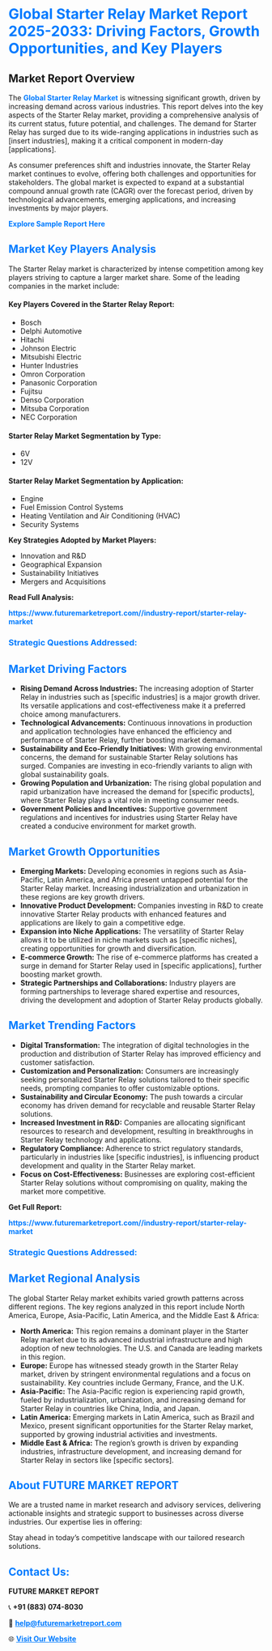 <h1 style="color: #007BFF;">Global Starter Relay Market Report 2025-2033: Driving Factors, Growth Opportunities, and Key Players</h1>

<section id="overview">
<h2>Market Report Overview</h2>
<p>The <a href="https://www.futuremarketreport.com//industry-report/starter-relay-market" style="color: #007BFF; text-decoration: none;"><strong>Global Starter Relay Market</strong></a> is witnessing significant growth, driven by increasing demand across various industries. This report delves into the key aspects of the Starter Relay market, providing a comprehensive analysis of its current status, future potential, and challenges. The demand for Starter Relay has surged due to its wide-ranging applications in industries such as [insert industries], making it a critical component in modern-day [applications].</p>
<p>As consumer preferences shift and industries innovate, the Starter Relay market continues to evolve, offering both challenges and opportunities for stakeholders. The global market is expected to expand at a substantial compound annual growth rate (CAGR) over the forecast period, driven by technological advancements, emerging applications, and increasing investments by major players.</p>
</section>

<section id="overview">
<p><a href="https://www.futuremarketreport.com//request-sample/reportId=59866" style="color: #007BFF; text-decoration: none;"><strong>Explore Sample Report Here</strong></a></p>
</section>

<section id="key-players">
<h2 style="color: #007BFF;">Market Key Players Analysis</h2>
<p>The Starter Relay market is characterized by intense competition among key players striving to capture a larger market share. Some of the leading companies in the market include:</p>
<h4>Key Players Covered in the Starter Relay Report:</h4>
<ul><li>Bosch</li><li>Delphi Automotive</li><li>Hitachi</li><li>Johnson Electric</li><li>Mitsubishi Electric</li><li>Hunter Industries</li><li>Omron Corporation</li><li>Panasonic Corporation</li><li>Fujitsu</li><li>Denso Corporation</li><li>Mitsuba Corporation</li><li>NEC Corporation</li></ul>
<h4>Starter Relay Market Segmentation by Type:</h4>
<ul><li>6V</li><li>12V</li></ul>

<h4>Starter Relay Market Segmentation by Application:</h4>
<ul><li>Engine</li><li>Fuel Emission Control Systems</li><li>Heating Ventilation and Air Conditioning (HVAC)</li><li>Security Systems</li></ul>
<p><strong>Key Strategies Adopted by Market Players:</strong></p>
<ul>
<li>Innovation and R&D</li>
<li>Geographical Expansion</li>
<li>Sustainability Initiatives</li>
<li>Mergers and Acquisitions</li>
</ul>
</section>

<section>
<p><strong>Read Full Analysis: </strong></p><a href="https://www.futuremarketreport.com//industry-report/starter-relay-market" style="color: #007BFF; text-decoration: none;"><strong>https://www.futuremarketreport.com//industry-report/starter-relay-market</strong></a>
<h3 style="color: #007BFF;">Strategic Questions Addressed:</h3>
</section>

<section id="driving-factors">
<h2 style="color: #007BFF;">Market Driving Factors</h2>
<ul>
<li><strong>Rising Demand Across Industries:</strong> The increasing adoption of Starter Relay in industries such as [specific industries] is a major growth driver. Its versatile applications and cost-effectiveness make it a preferred choice among manufacturers.</li>
<li><strong>Technological Advancements:</strong> Continuous innovations in production and application technologies have enhanced the efficiency and performance of Starter Relay, further boosting market demand.</li>
<li><strong>Sustainability and Eco-Friendly Initiatives:</strong> With growing environmental concerns, the demand for sustainable Starter Relay solutions has surged. Companies are investing in eco-friendly variants to align with global sustainability goals.</li>
<li><strong>Growing Population and Urbanization:</strong> The rising global population and rapid urbanization have increased the demand for [specific products], where Starter Relay plays a vital role in meeting consumer needs.</li>
<li><strong>Government Policies and Incentives:</strong> Supportive government regulations and incentives for industries using Starter Relay have created a conducive environment for market growth.</li>
</ul>
</section>

<section id="growth-opportunities">
<h2 style="color: #007BFF;">Market Growth Opportunities</h2>
<ul>
<li><strong>Emerging Markets:</strong> Developing economies in regions such as Asia-Pacific, Latin America, and Africa present untapped potential for the Starter Relay market. Increasing industrialization and urbanization in these regions are key growth drivers.</li>
<li><strong>Innovative Product Development:</strong> Companies investing in R&D to create innovative Starter Relay products with enhanced features and applications are likely to gain a competitive edge.</li>
<li><strong>Expansion into Niche Applications:</strong> The versatility of Starter Relay allows it to be utilized in niche markets such as [specific niches], creating opportunities for growth and diversification.</li>
<li><strong>E-commerce Growth:</strong> The rise of e-commerce platforms has created a surge in demand for Starter Relay used in [specific applications], further boosting market growth.</li>
<li><strong>Strategic Partnerships and Collaborations:</strong> Industry players are forming partnerships to leverage shared expertise and resources, driving the development and adoption of Starter Relay products globally.</li>
</ul>
</section>

<section id="trending-factors">
<h2 style="color: #007BFF;">Market Trending Factors</h2>
<ul>
<li><strong>Digital Transformation:</strong> The integration of digital technologies in the production and distribution of Starter Relay has improved efficiency and customer satisfaction.</li>
<li><strong>Customization and Personalization:</strong> Consumers are increasingly seeking personalized Starter Relay solutions tailored to their specific needs, prompting companies to offer customizable options.</li>
<li><strong>Sustainability and Circular Economy:</strong> The push towards a circular economy has driven demand for recyclable and reusable Starter Relay solutions.</li>
<li><strong>Increased Investment in R&D:</strong> Companies are allocating significant resources to research and development, resulting in breakthroughs in Starter Relay technology and applications.</li>
<li><strong>Regulatory Compliance:</strong> Adherence to strict regulatory standards, particularly in industries like [specific industries], is influencing product development and quality in the Starter Relay market.</li>
<li><strong>Focus on Cost-Effectiveness:</strong> Businesses are exploring cost-efficient Starter Relay solutions without compromising on quality, making the market more competitive.</li>
</ul>
</section>

<section>
<p><strong>Get Full Report: </strong></p><a href="https://www.futuremarketreport.com//industry-report/starter-relay-market" style="color: #007BFF; text-decoration: none;"><strong>https://www.futuremarketreport.com//industry-report/starter-relay-market</strong></a>
<h3 style="color: #007BFF;">Strategic Questions Addressed:</h3>
</section>


<section id="regional-analysis">
<h2 style="color: #007BFF;">Market Regional Analysis</h2>
<p>The global Starter Relay market exhibits varied growth patterns across different regions. The key regions analyzed in this report include North America, Europe, Asia-Pacific, Latin America, and the Middle East & Africa:</p>
<ul>
<li><strong>North America:</strong> This region remains a dominant player in the Starter Relay market due to its advanced industrial infrastructure and high adoption of new technologies. The U.S. and Canada are leading markets in this region.</li>
<li><strong>Europe:</strong> Europe has witnessed steady growth in the Starter Relay market, driven by stringent environmental regulations and a focus on sustainability. Key countries include Germany, France, and the U.K.</li>
<li><strong>Asia-Pacific:</strong> The Asia-Pacific region is experiencing rapid growth, fueled by industrialization, urbanization, and increasing demand for Starter Relay in countries like China, India, and Japan.</li>
<li><strong>Latin America:</strong> Emerging markets in Latin America, such as Brazil and Mexico, present significant opportunities for the Starter Relay market, supported by growing industrial activities and investments.</li>
<li><strong>Middle East & Africa:</strong> The region’s growth is driven by expanding industries, infrastructure development, and increasing demand for Starter Relay in sectors like [specific sectors].</li>
</ul>
</section>

<footer>
<h2 style="color: #007BFF;">About FUTURE MARKET REPORT</h2>
<p>We are a trusted name in market research and advisory services, delivering actionable insights and strategic support to businesses across diverse industries. Our expertise lies in offering:</p>

<p>Stay ahead in today’s competitive landscape with our tailored research solutions.</p>

<h2 style="color: #007BFF;">Contact Us:</h2>
<p><strong>FUTURE MARKET REPORT</strong></p>
<p>📞 <strong>+91 (883) 074-8030</strong></p>
<p>📧 <strong><a href="mailto:help@futuremarketreport.com" style="color: #007BFF;">help@futuremarketreport.com</a></strong></p>
<p>🌐 <strong><a href="https://www.futuremarketreport.com/" style="color: #007BFF;">Visit Our Website</a></strong></p>
</footer>